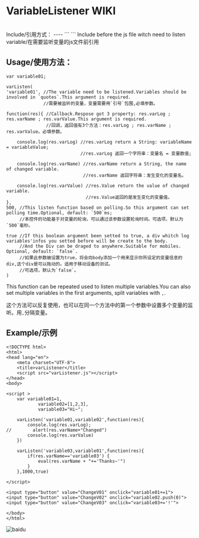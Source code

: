 VariableListener WIKI
=====
<br>
Include/引用方式：
----
```
<script src="your direct/varListener.min.js"></script>
```
Include before the js file witch need to listen variable/在需要监听变量的js文件前引用<br>

Usage/使用方法：
----
```
var variable01;

varListen(
'variable01', //The variable need to be listened.Variables should be involved in `quotes`.This argument is required.
              //需要被监听的变量，变量需要用`引号`包围,必填参数。
             
function(res){ //Callback.Respose got 3 property: res.varLog ; res.varName ; res.varValue.This argument is required.
               //回调，返回值有3个方法：res.varLog ; res.varName ; res.varValue。必填参数。
              
    console.log(res.varLog) //res.varLog return a String: variableName = variableValue;
                            //res.varLog 返回一个字符串：变量名 = 变量数值;
                           
    console.log(res.varName) //res.varName return a String, the name of changed variable.
                             //res.varName 返回字符串：发生变化的变量名。
                            
    console.log(res.varValue) //res.Value return the value of changed variable.
                              //res.Value返回的是发生变化的变量值。
},
500, //This listen function based on polling.So this argument can set polling time.Optional, default: `500`ms;
     //本控件的功能基于对变量的轮询，可以通过该参数设置轮询时间。可选项，默认为`500`毫秒。
    
true //If this boolean argument been setted to true, a div whitch log variables'infos you setted before will be create to the body.
     //And the Div can be draged to anywhere.Suitable for mobiles. Optional, default: `false`.
     //如果此参数被设置为true，将会向body添加一个用来显示你所设定的变量信息的div,这个div是可以拖动的。适用于移动设备的测试。
     //可选项，默认为`false`。
)
```
This function can be repeated used to listen multiple variables.You can also set multiple variables in the first arguments,
split variables with `,`.

这个方法可以反复使用，也可以在同一个方法中的第一个参数中设置多个变量的监听。用`,`分隔变量。

Example/示例
---

```
<!DOCTYPE html>
<html>
<head lang="en">
    <meta charset="UTF-8">
    <title>varListener</title>
    <script src="varListener.js"></script>
</head>
<body>

<script >
    var variable01=1,
            variable02=[1,2,3],
            variable03="Hi~";

    varListen('variable01,variable02',function(res){
        console.log(res.varLog);
//        alert(res.varName+"Changed")
        console.log(res.varValue)
    })

    varListen('variable03,variable01',function(res){
        if(res.varName=='variable03') {
            eval(res.varName + "+='Thanks~'")
        }
    },1000,true)

</script>

<input type="button" value="ChangeV01" onclick="variable01+=1">
<input type="button" value="ChangeV02" onclick="variable02.push(0)">
<input type="button" value="ChangeV03" onclick="variable03+='!'">

</body>
</html>
```
![baidu](http://f.picphotos.baidu.com/album/s%3D550%3Bq%3D90%3Bc%3Dxiangce%2C100%2C100/sign=b54382f4073b5bb5bad720fb06e8a404/359b033b5bb5c9ea88b980bcd139b6003af3b323.jpg?referer=9c9e8f6e253fb80e55c655e7fde1&x=.jpg)

